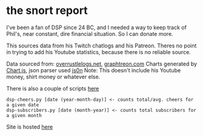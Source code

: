 # the snort report

I've been a fan of DSP since 24 BC, and I needed a way to keep track of Phil's, near constant, dire financial situation. So I can donate more.

This sources data from his Twitch chatlogs and his Patreon. Theres no point in trying to add his Youtube statistics, because there is no reliable source.

Data sourced from: [overrustlelogs.net](https://overrustlelogs.net/Darksydephil%20chatlog), [graphtreon.com](https://graphtreon.com/creator/darksydephil)
Charts generated by [Chart.js](http://www.chartjs.org), json parser used [js0n](https://github.com/quartzjer/js0n)
Note: This doesn't include his Youtube money, shirt money or whatever else.

There is also a couple of scripts [here](https://gist.github.com/takeiteasy/1ff57efecc9d25ac55eac00038108b64/1612c9f50ca67dc216b193a6124e6f363dda146a)

```
dsp-cheers.py [date (year-month-day)] <- counts total/avg. cheers for a given date
dsp-subscribers.py [date (month-year)] <- counts total subscribers for a given month
```

Site is hosted [here](https://takeiteasy.github.io/darksydephil/)
